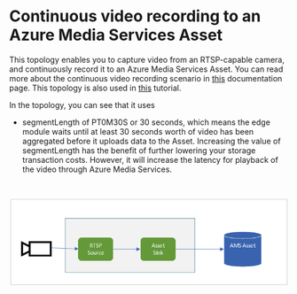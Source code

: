 # Continuous video recording to an Azure Media Services Asset

This topology enables you to capture video from an RTSP-capable camera, and continuously record it to an Azure Media Services Asset. You can read more about the continuous video recording scenario in [this](https://docs.microsoft.com/azure/media-services/live-video-analytics-edge/continuous-video-recording-concept.md) documentation page. This topology is also used in [this](https://docs.microsoft.com/azure/media-services/live-video-analytics-edge/continuous-video-recording-tutorial) tutorial.

In the topology, you can see that it uses
* segmentLength of PT0M30S or 30 seconds, which means the edge module waits until at least 30 seconds worth of video has been aggregated before it uploads data to the Asset. Increasing the value of segmentLength has the benefit of further lowering your storage transaction costs. However, it will increase the latency for playback of the video through Azure Media Services.

<br>
<p align="center">
  <img src="./topology.png" title="Continuous video recording to AMS asset"/>
</p>
<br>
